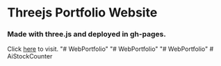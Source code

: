 # Threejs Portfolio Website
### Made with three.js and deployed in gh-pages.
Click [here](https://callom7.github.io/RetailFolio/) to visit.
"# WebPortfolio" 
"# WebPortfolio" 
"# WebPortfolio" 
#   A i S t o c k C o u n t e r 
 
 
